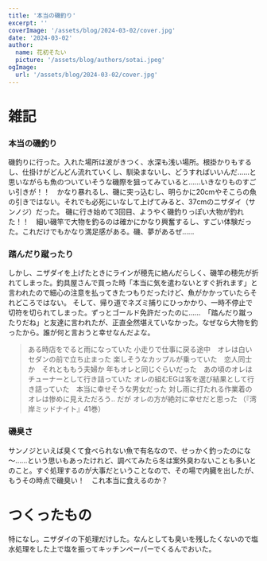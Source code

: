 ```yaml
---
title: '本当の磯釣り'
excerpt: ''
coverImage: '/assets/blog/2024-03-02/cover.jpg'
date: '2024-03-02'
author:
  name: 花初そたい
  picture: '/assets/blog/authors/sotai.jpeg'
ogImage:
  url: '/assets/blog/2024-03-02/cover.jpg'
---
```

# 雑記
### 本当の磯釣り
磯釣りに行った。入れた場所は波がきつく、水深も浅い場所。根掛かりもするし、仕掛けがどんどん流れていくし、馴染まないし、どうすればいいんだ……と思いながらも魚のついていそうな磯際を狙ってみていると……いきなりものすごい引きが！！　かなり暴れるし、磯に突っ込むし、明らかに20cmやそこらの魚の引きではない。それでも必死にいなして上げてみると、37cmのニザダイ（サンノジ）だった。
磯に行き始めて3回目、ようやく磯釣りっぽい大物が釣れた！！　細い磯竿で大物を釣るのは確かにかなり興奮するし、すごい体験だった。これだけでもかなり満足感がある。磯、夢があるぜ……

### 踏んだり蹴ったり
しかし、ニザダイを上げたときにラインが穂先に絡んだらしく、磯竿の穂先が折れてしまった。釣具屋さんで買った時「本当に気を遣わないとすぐ折れます」と言われたので細心の注意を払ってきたつもりだったけど、魚がかかっていたらそれどころではない。
そして、帰り道でネズミ捕りにひっかかり、一時不停止で切符を切られてしまった。ずっとゴールド免許だったのに……　「踏んだり蹴ったりだね」と友達に言われたが、正直全然堪えていなかった。なぜなら大物を釣ったから。誰が何と言おうと幸せなんだよな。
> ある時店をでると雨になっていた
小走りで仕事に戻る途中　オレは白いセダンの前で立ち止まった
楽しそうなカップルが乗っていた　恋人同士か　それとももう夫婦か
年もオレと同じぐらいだった　あの頃のオレはチューナーとして行き詰っていた
オレの組むEGは客を選び結果として行き詰っていた　本当に幸せそうな男女だった
対し雨に打たれる作業着のオレは惨めに見えただろう‥ だが
オレの方が絶対に幸せだと思った
（『湾岸ミッドナイト』41巻）

### 磯臭さ
サンノジといえば臭くて食べられない魚で有名なので、せっかく釣ったのにな～……という思いもあったけれど、調べてみたら冬は案外臭わないことも多いとのこと。すぐ処理するのが大事だということなので、その場で内臓を出したが、もうその時点で磯臭い！　これ本当に食えるのか？

# つくったもの
特になし。ニザダイの下処理だけした。なんとしても臭いを残したくないので塩水処理をした上で塩を振ってキッチンペーパーでくるんでおいた。

